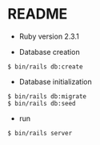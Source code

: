 # README

* Ruby version
2.3.1

* Database creation
```
$ bin/rails db:create
```

* Database initialization
```
$ bin/rails db:migrate
$ bin/rails db:seed
```
* run
```
$ bin/rails server
```
